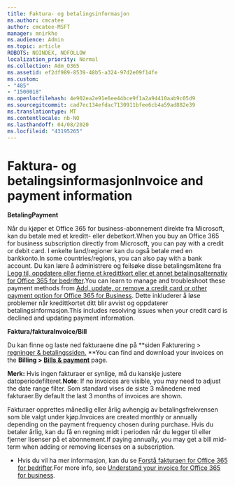 ```yaml
---
title: Faktura- og betalingsinformasjon
ms.author: cmcatee
author: cmcatee-MSFT
manager: mnirkhe
ms.audience: Admin
ms.topic: article
ROBOTS: NOINDEX, NOFOLLOW
localization_priority: Normal
ms.collection: Adm_O365
ms.assetid: ef2df989-8539-48b5-a324-97d2e09f14fe
ms.custom:
- "485"
- "1500018"
ms.openlocfilehash: 4e902ea2e91e6ee44bce9f1a2a94410aab9c05d9
ms.sourcegitcommit: cad7ec134efdac7130911bfee6cb4a59ad882e39
ms.translationtype: MT
ms.contentlocale: nb-NO
ms.lasthandoff: 04/08/2020
ms.locfileid: "43195265"
---
```

# <a name="invoice-and-payment-information"></a><span data-ttu-id="7821b-102">Faktura- og betalingsinformasjon</span><span class="sxs-lookup"><span data-stu-id="7821b-102">Invoice and payment information</span></span>

<span data-ttu-id="7821b-103">**Betaling**</span><span class="sxs-lookup"><span data-stu-id="7821b-103">**Payment**</span></span>

<span data-ttu-id="7821b-104">Når du kjøper et Office 365 for business-abonnement direkte fra Microsoft, kan du betale med et kreditt- eller debetkort.</span><span class="sxs-lookup"><span data-stu-id="7821b-104">When you buy an Office 365 for business subscription directly from Microsoft, you can pay with a credit or debit card.</span></span>  <span data-ttu-id="7821b-105">I enkelte land/regioner kan du også betale med en bankkonto.</span><span class="sxs-lookup"><span data-stu-id="7821b-105">In some countries/regions, you can also pay with a bank account.</span></span>  <span data-ttu-id="7821b-106">Du kan lære å administrere og feilsøke disse betalingsmåtene fra [Legg til, oppdatere eller fjerne et kredittkort eller et annet betalingsalternativ for Office 365 for bedrifter](https://go.microsoft.com/fwlink/?linkid=2118133).</span><span class="sxs-lookup"><span data-stu-id="7821b-106">You can learn to manage and troubleshoot these payment methods from [Add, update, or remove a credit card or other payment option for Office 365 for Business](https://go.microsoft.com/fwlink/?linkid=2118133).</span></span>  <span data-ttu-id="7821b-107">Dette inkluderer å løse problemer når kredittkortet ditt blir avvist og oppdaterer betalingsinformasjon.</span><span class="sxs-lookup"><span data-stu-id="7821b-107">This includes resolving issues when your credit card is declined and updating payment information.</span></span>

<span data-ttu-id="7821b-108">**Faktura/faktura**</span><span class="sxs-lookup"><span data-stu-id="7821b-108">**Invoice/Bill**</span></span>

<span data-ttu-id="7821b-109">Du kan finne og laste ned fakturaene dine på \*\*siden Fakturering > [regninger & betalingssiden.](https://go.microsoft.com/fwlink/p/?linkid=848039) \*\*</span><span class="sxs-lookup"><span data-stu-id="7821b-109">You can find and download your invoices on the **Billing > [Bills & payment](https://go.microsoft.com/fwlink/p/?linkid=848039)** page.</span></span>  

<span data-ttu-id="7821b-110">**Merk:** Hvis ingen fakturaer er synlige, må du kanskje justere datoperiodefilteret.</span><span class="sxs-lookup"><span data-stu-id="7821b-110">**Note**: If no invoices are visible, you may need to adjust the date range filter.</span></span>  <span data-ttu-id="7821b-111">Som standard vises de siste 3 månedene med fakturaer.</span><span class="sxs-lookup"><span data-stu-id="7821b-111">By default the last 3 months of invoices are shown.</span></span>

<span data-ttu-id="7821b-112">Fakturaer opprettes månedlig eller årlig avhengig av betalingsfrekvensen som ble valgt under kjøp.</span><span class="sxs-lookup"><span data-stu-id="7821b-112">Invoices are created monthly or annually depending on the payment frequency chosen during purchase.</span></span>  <span data-ttu-id="7821b-113">Hvis du betaler årlig, kan du få en regning midt i perioden når du legger til eller fjerner lisenser på et abonnement.</span><span class="sxs-lookup"><span data-stu-id="7821b-113">If paying annually, you may get a bill mid-term when adding or removing licenses on a subscription.</span></span>
 
- <span data-ttu-id="7821b-114">Hvis du vil ha mer informasjon, kan du se [Forstå fakturaen for Office 365 for bedrifter](https://go.microsoft.com/fwlink/?linkid=2119101).</span><span class="sxs-lookup"><span data-stu-id="7821b-114">For more info, see [Understand your invoice for Office 365 for business](https://go.microsoft.com/fwlink/?linkid=2119101).</span></span>
